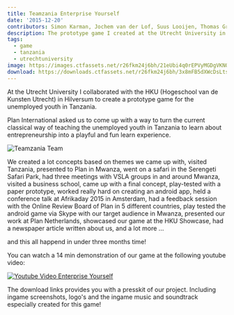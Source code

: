 ```yaml
---
title: Teamzania Enterprise Yourself
date: '2015-12-20'
contributors: Simon Karman, Jochem van der Lof, Suus Looijen, Thomas Groot Zwaaftink and Jasper Hutte
description: The prototype game I created at the Utrecht University in collaboration with the HKU for Plan International for the unemployed youth in Tanzania.
tags:
  - game
  - tanzania
  - utrechtuniversity
image: https://images.ctfassets.net/r26fkm24j6bh/21eUbi4q0rEPVyMGDgVKNQ/7ca0ea1c061453e5621c550b4b0ee91e/teamzania1.jpg
download: https://downloads.ctfassets.net/r26fkm24j6bh/3x8mFB5dXWcDsLtssPV20n/2337c816757f7dff01dfe1b33387c8a5/teamzania_presskit.zip
---
```


At the Utrecht University I collaborated with the HKU (Hogeschool van de Kunsten Utrecht) in Hilversum to create a prototype game for the unemployed youth in Tanzania.

Plan International asked us to come up with a way to turn the current classical way of teaching the unemployed youth in Tanzania to learn about entrepreneurship into a playful and fun learn experience.

![Teamzania Team](//images.ctfassets.net/r26fkm24j6bh/3AltGQ4bs1LBXx9vhnkSyD/b979afd0592b673a4dd9fc61402ccc9b/teamzania2.jpg)

We created a lot concepts based on themes we came up with, visited Tanzania, presented to Plan in Mwanza, went on a safari in the Serengeti Safari Park, had three meetings with VSLA groups in and around Mwanza, visited a business school, came up with a final concept, play-tested with a paper prototype, worked really hard on creating an android app, held a conference talk at Afrikaday 2015 in Amsterdam, had a feedback session with the Online Review Board of Plan in 5 different countries, play tested the android game via Skype with our target audience in Mwanza, presented our work at Plan Netherlands, showcased our game at the HKU Showcase, had a newspaper article written about us, and a lot more ...

and this all happend in under three months time!

You can watch a 14 min demonstration of our game at the following youtube video:

[![Youtube Video Enterprise Yourself](https://img.youtube.com/vi/xzrERXvMmO0/0.jpg)](https://www.youtube.com/watch?v=xzrERXvMmO0)

The download links provides you with a presskit of our project. Including ingame screenshots, logo's and the ingame music and soundtrack especially created for this game!